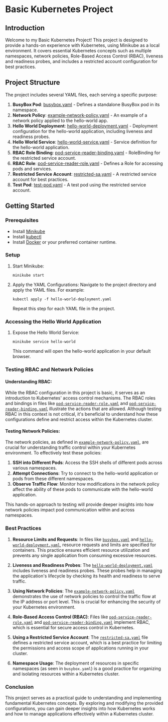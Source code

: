 # Basic Kubernetes Project

## Introduction

Welcome to my Basic Kubernetes Project! This project is designed to provide a hands-on experience with Kubernetes, using Minikube as a local environment. It covers essential Kubernetes concepts such as multiple namespaces, network policies, Role-Based Access Control (RBAC), liveness and readiness probes, and includes a restricted account configuration for best practices.

## Project Structure

The project includes several YAML files, each serving a specific purpose:

1. **BusyBox Pod**: [busybox.yaml](https://github.com/jamesprawdz/kubernetes-hello-world/blob/main/busybox.yaml) - Defines a standalone BusyBox pod in its namespace.
2. **Network Policy**: [example-network-policy.yaml](https://github.com/jamesprawdz/kubernetes-hello-world/blob/main/example-network-policy.yaml) - An example of a network policy applied to the hello-world app.
3. **Hello World Deployment**: [hello-world-deployment.yaml](https://github.com/jamesprawdz/kubernetes-hello-world/blob/main/hello-world-deployment.yaml) - Deployment configuration for the hello-world application, including liveness and readiness probes.
4. **Hello World Service**: [hello-world-service.yaml](https://github.com/jamesprawdz/kubernetes-hello-world/blob/main/hello-world-service.yaml) - Service definition for the hello-world application.
5. **RBAC Role Binding**: [pod-service-reader-binding.yaml](https://github.com/jamesprawdz/kubernetes-hello-world/blob/main/pod-service-reader-binding.yaml) - RoleBinding for the restricted service account.
6. **RBAC Role**: [pod-service-reader-role.yaml](https://github.com/jamesprawdz/kubernetes-hello-world/blob/main/pod-service-reader-role.yaml) - Defines a Role for accessing pods and services.
7. **Restricted Service Account**: [restricted-sa.yaml](https://github.com/jamesprawdz/kubernetes-hello-world/blob/main/restricted-sa.yaml) - A restricted service account for best practices.
8. **Test Pod**: [test-pod.yaml](https://github.com/jamesprawdz/kubernetes-hello-world/blob/main/test-pod.yaml) - A test pod using the restricted service account.

## Getting Started

### Prerequisites

- Install [Minikube](https://minikube.sigs.k8s.io/docs/start/)
- Install [kubectl](https://kubernetes.io/docs/tasks/tools/)
- Install [Docker](https://docs.docker.com/get-docker/) or your preferred container runtime.

### Setup

1.  Start Minikube:

    `minikube start`

2.  Apply the YAML Configurations: Navigate to the project directory and apply the YAML files. For example:

    `kubectl apply -f hello-world-deployment.yaml`

    Repeat this step for each YAML file in the project.

### Accessing the Hello World Application

1.  Expose the Hello World Service:

    `minikube service hello-world`

    This command will open the hello-world application in your default browser.

### Testing RBAC and Network Policies

#### Understanding RBAC:
While the RBAC configuration in this project is basic, it serves as an introduction to Kubernetes' access control mechanisms. The RBAC roles and bindings in files like [`pod-service-reader-role.yaml`](https://github.com/jamesprawdz/kubernetes-hello-world/blob/main/pod-service-reader-role.yaml) and [`pod-service-reader-binding.yaml`](https://github.com/jamesprawdz/kubernetes-hello-world/blob/main/pod-service-reader-binding.yaml) illustrate the actions that are allowed. Although testing RBAC in this context is not critical, it's beneficial to understand how these configurations define and restrict access within the Kubernetes cluster.

#### Testing Network Policies:
The network policies, as defined in [`example-network-policy.yaml`](https://github.com/jamesprawdz/kubernetes-hello-world/blob/main/example-network-policy.yaml), are crucial for understanding traffic control within your Kubernetes environment. To effectively test these policies:

1. **SSH into Different Pods**: Access the SSH shells of different pods across various namespaces.
2. **Attempt Connections**: Try to connect to the hello-world application or pods from these different namespaces.
3. **Observe Traffic Flow**: Monitor how modifications in the network policy affect the ability of these pods to communicate with the hello-world application.

This hands-on approach to testing will provide deeper insights into how network policies impact pod communication within and across namespaces.

### Best Practices

1. **Resource Limits and Requests**: In files like [`busybox.yaml`](https://github.com/jamesprawdz/kubernetes-hello-world/blob/main/busybox.yaml) and [`hello-world-deployment.yaml`](https://github.com/jamesprawdz/kubernetes-hello-world/blob/main/hello-world-deployment.yaml), resource requests and limits are specified for containers. This practice ensures efficient resource utilization and prevents any single application from consuming excessive resources.

2. **Liveness and Readiness Probes**: The [`hello-world-deployment.yaml`](https://github.com/jamesprawdz/kubernetes-hello-world/blob/main/hello-world-deployment.yaml) includes liveness and readiness probes. These probes help in managing the application's lifecycle by checking its health and readiness to serve traffic.

3. **Using Network Policies**: The [`example-network-policy.yaml`](https://github.com/jamesprawdz/kubernetes-hello-world/blob/main/example-network-policy.yaml) demonstrates the use of network policies to control the traffic flow at the IP address or port level. This is crucial for enhancing the security of your Kubernetes environment.

4. **Role-Based Access Control (RBAC)**: Files like [`pod-service-reader-role.yaml`](https://github.com/jamesprawdz/kubernetes-hello-world/blob/main/pod-service-reader-role.yaml) and [`pod-service-reader-binding.yaml`](https://github.com/jamesprawdz/kubernetes-hello-world/blob/main/pod-service-reader-binding.yaml) implement RBAC, which is essential for secure access control in Kubernetes.

5. **Using a Restricted Service Account**: The [`restricted-sa.yaml`](https://github.com/jamesprawdz/kubernetes-hello-world/blob/main/restricted-sa.yaml) file defines a restricted service account, which is a best practice for limiting the permissions and access scope of applications running in your cluster.

6. **Namespace Usage**: The deployment of resources in specific namespaces (as seen in `busybox.yaml`) is a good practice for organizing and isolating resources within a Kubernetes cluster.

### Conclusion

This project serves as a practical guide to understanding and implementing fundamental Kubernetes concepts. By exploring and modifying the provided configurations, you can gain deeper insights into how Kubernetes works and how to manage applications effectively within a Kubernetes cluster.
